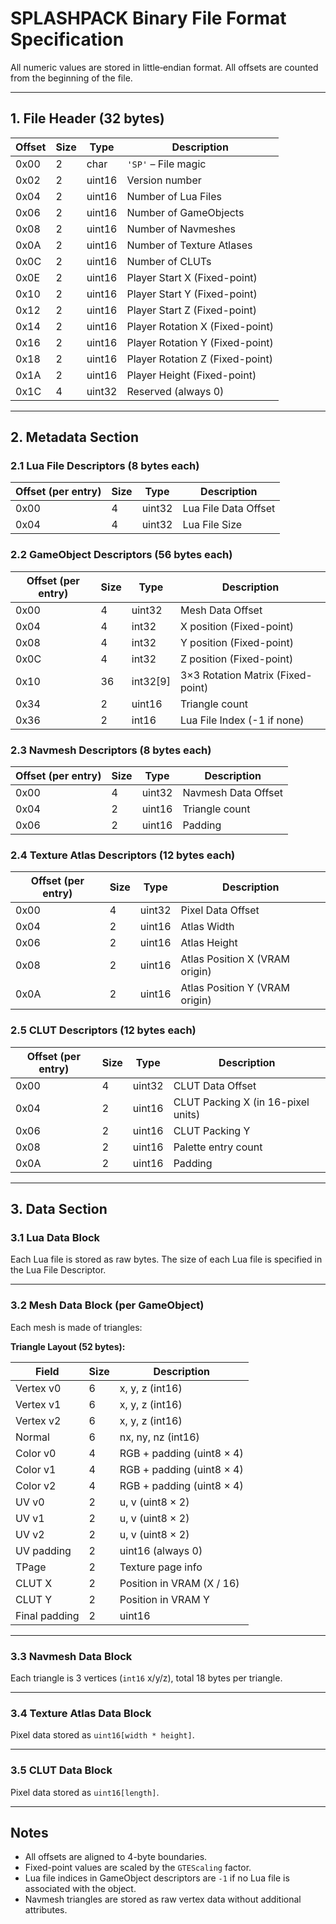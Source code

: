 # SPLASHPACK Binary File Format Specification

All numeric values are stored in little‐endian format. All offsets are counted from the beginning of the file.

---

## 1. File Header (32 bytes)

| Offset | Size | Type   | Description                         |
| ------ | ---- | ------ | ----------------------------------- |
| 0x00   | 2    | char   | `'SP'` – File magic                 |
| 0x02   | 2    | uint16 | Version number                      |
| 0x04   | 2    | uint16 | Number of Lua Files                 |
| 0x06   | 2    | uint16 | Number of GameObjects               |
| 0x08   | 2    | uint16 | Number of Navmeshes                 |
| 0x0A   | 2    | uint16 | Number of Texture Atlases           |
| 0x0C   | 2    | uint16 | Number of CLUTs                     |
| 0x0E   | 2    | uint16 | Player Start X (Fixed-point)        |
| 0x10   | 2    | uint16 | Player Start Y (Fixed-point)        |
| 0x12   | 2    | uint16 | Player Start Z (Fixed-point)        |
| 0x14   | 2    | uint16 | Player Rotation X (Fixed-point)     |
| 0x16   | 2    | uint16 | Player Rotation Y (Fixed-point)     |
| 0x18   | 2    | uint16 | Player Rotation Z (Fixed-point)     |
| 0x1A   | 2    | uint16 | Player Height (Fixed-point)         |
| 0x1C   | 4    | uint32 | Reserved (always 0)                 |

---

## 2. Metadata Section

### 2.1 Lua File Descriptors (8 bytes each)

| Offset (per entry) | Size | Type   | Description                       |
| ------------------ | ---- | ------ | --------------------------------- |
| 0x00               | 4    | uint32 | Lua File Data Offset              |
| 0x04               | 4    | uint32 | Lua File Size                     |

### 2.2 GameObject Descriptors (56 bytes each)

| Offset (per entry) | Size | Type     | Description                       |
| ------------------ | ---- | -------- | --------------------------------- |
| 0x00               | 4    | uint32   | Mesh Data Offset                  |
| 0x04               | 4    | int32    | X position (Fixed-point)          |
| 0x08               | 4    | int32    | Y position (Fixed-point)          |
| 0x0C               | 4    | int32    | Z position (Fixed-point)          |
| 0x10               | 36   | int32[9] | 3×3 Rotation Matrix (Fixed-point) |
| 0x34               | 2    | uint16   | Triangle count                    |
| 0x36               | 2    | int16    | Lua File Index (-1 if none)       |

### 2.3 Navmesh Descriptors (8 bytes each)

| Offset (per entry) | Size | Type   | Description                       |
| ------------------ | ---- | ------ | --------------------------------- |
| 0x00               | 4    | uint32 | Navmesh Data Offset               |
| 0x04               | 2    | uint16 | Triangle count                    |
| 0x06               | 2    | uint16 | Padding                           |

### 2.4 Texture Atlas Descriptors (12 bytes each)

| Offset (per entry) | Size | Type   | Description                      |
| ------------------ | ---- | ------ | -------------------------------- |
| 0x00               | 4    | uint32 | Pixel Data Offset                |
| 0x04               | 2    | uint16 | Atlas Width                      |
| 0x06               | 2    | uint16 | Atlas Height                     |
| 0x08               | 2    | uint16 | Atlas Position X (VRAM origin)   |
| 0x0A               | 2    | uint16 | Atlas Position Y (VRAM origin)   |

### 2.5 CLUT Descriptors (12 bytes each)

| Offset (per entry) | Size | Type   | Description                                           |
| ------------------ | ---- | ------ | ----------------------------------------------------- |
| 0x00               | 4    | uint32 | CLUT Data Offset                                      |
| 0x04               | 2    | uint16 | CLUT Packing X (in 16-pixel units)                   |
| 0x06               | 2    | uint16 | CLUT Packing Y                                        |
| 0x08               | 2    | uint16 | Palette entry count                                   |
| 0x0A               | 2    | uint16 | Padding                                               |

---

## 3. Data Section

### 3.1 Lua Data Block

Each Lua file is stored as raw bytes. The size of each Lua file is specified in the Lua File Descriptor.

---

### 3.2 Mesh Data Block (per GameObject)

Each mesh is made of triangles:

**Triangle Layout (52 bytes):**

| Field               | Size | Description                                         |
| ------------------- |------|-----------------------------------------------------|
| Vertex v0          | 6    | x, y, z (int16)                                     |
| Vertex v1          | 6    | x, y, z (int16)                                     |
| Vertex v2          | 6    | x, y, z (int16)                                     |
| Normal             | 6    | nx, ny, nz (int16)                                  |
| Color v0           | 4    | RGB + padding (uint8 × 4)                           |
| Color v1           | 4    | RGB + padding (uint8 × 4)                           |
| Color v2           | 4    | RGB + padding (uint8 × 4)                           |
| UV v0              | 2    | u, v (uint8 × 2)                                    |
| UV v1              | 2    | u, v (uint8 × 2)                                    |
| UV v2              | 2    | u, v (uint8 × 2)                                    |
| UV padding         | 2    | uint16 (always 0)                                   |
| TPage              | 2    | Texture page info                                   |
| CLUT X             | 2    | Position in VRAM (X / 16)                           |
| CLUT Y             | 2    | Position in VRAM Y                                  |
| Final padding      | 2    | uint16                                              |

---

### 3.3 Navmesh Data Block

Each triangle is 3 vertices (`int16` x/y/z), total 18 bytes per triangle.

---

### 3.4 Texture Atlas Data Block

Pixel data stored as `uint16[width * height]`.

---

### 3.5 CLUT Data Block

Pixel data stored as `uint16[length]`.

---

## Notes

- All offsets are aligned to 4-byte boundaries.
- Fixed-point values are scaled by the `GTEScaling` factor.
- Lua file indices in GameObject descriptors are `-1` if no Lua file is associated with the object.
- Navmesh triangles are stored as raw vertex data without additional attributes.